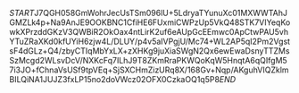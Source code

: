 $START$J7QGH058GmWohrJecUsTSm096lU+5LdryaTYunuXc01MXWWTAhJGMZLk4p+Na9AnJE9OOKBNC1CfiHE6FUxmiCWPzUp5VkQ48STK7VIYeqKowkXPrzddGKzV3QWBiR2OkOax4ntLirK2uf6eAUpGcEEmwc0ApCtwPAU5vhYTuZRaXKd0kfUYiH6zjw4L/DLUY/p4v5aIVPgjU/Mc74+WL2AP5qI2Pm2VgstsF4dGLz+Q4/zbyCTIqMbYxLX+zXHKg9juXiaSWgN2Qx6ewEwaDsnyTTZMsSzMcgd2WLsvDcV/NXKcFq7ILhJ9T8ZKmRraPKWQoKqW5HnqtA6qQIfgM57i3JO+fChnaVsUSf9tpVEq+SjSXCHmZizURq8X/168Gv+Nqp/AKguhVIQZklmBILQiNA1JUJZ3fxLP15no2doVWcz02OFX0CzkaOQ1q5P8$END$